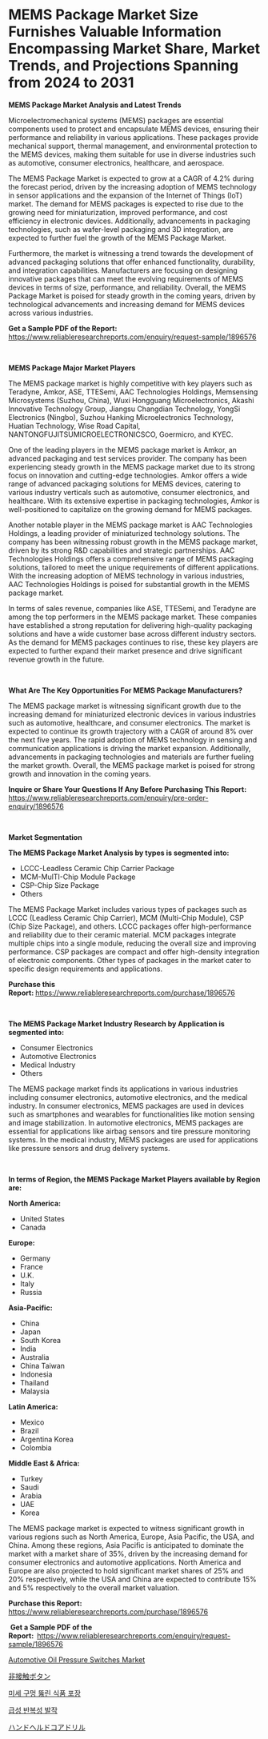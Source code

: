 <p><h1>MEMS Package Market Size Furnishes Valuable Information Encompassing Market Share, Market Trends, and Projections Spanning from 2024 to 2031</h1></p><p><strong>MEMS Package Market Analysis and Latest Trends</strong></p>
<p><p>Microelectromechanical systems (MEMS) packages are essential components used to protect and encapsulate MEMS devices, ensuring their performance and reliability in various applications. These packages provide mechanical support, thermal management, and environmental protection to the MEMS devices, making them suitable for use in diverse industries such as automotive, consumer electronics, healthcare, and aerospace.</p><p>The MEMS Package Market is expected to grow at a CAGR of 4.2% during the forecast period, driven by the increasing adoption of MEMS technology in sensor applications and the expansion of the Internet of Things (IoT) market. The demand for MEMS packages is expected to rise due to the growing need for miniaturization, improved performance, and cost efficiency in electronic devices. Additionally, advancements in packaging technologies, such as wafer-level packaging and 3D integration, are expected to further fuel the growth of the MEMS Package Market.</p><p>Furthermore, the market is witnessing a trend towards the development of advanced packaging solutions that offer enhanced functionality, durability, and integration capabilities. Manufacturers are focusing on designing innovative packages that can meet the evolving requirements of MEMS devices in terms of size, performance, and reliability. Overall, the MEMS Package Market is poised for steady growth in the coming years, driven by technological advancements and increasing demand for MEMS devices across various industries.</p></p>
<p><strong>Get a Sample PDF of the Report:&nbsp;</strong> <a href="https://www.reliableresearchreports.com/enquiry/request-sample/1896576">https://www.reliableresearchreports.com/enquiry/request-sample/1896576</a></p>
<p>&nbsp;</p>
<p><strong>MEMS Package Major Market Players</strong></p>
<p><p>The MEMS package market is highly competitive with key players such as Teradyne, Amkor, ASE, TTESemi, AAC Technologies Holdings, Memsensing Microsystems (Suzhou, China), Wuxi Hongguang Microelectronics, Akashi Innovative Technology Group, Jiangsu Changdian Technology, YongSi Electronics (Ningbo), Suzhou Hanking Microelectronics Technology, Huatian Technology, Wise Road Capital, NANTONGFUJITSUMICROELECTRONICSCO, Goermicro, and KYEC.</p><p>One of the leading players in the MEMS package market is Amkor, an advanced packaging and test services provider. The company has been experiencing steady growth in the MEMS package market due to its strong focus on innovation and cutting-edge technologies. Amkor offers a wide range of advanced packaging solutions for MEMS devices, catering to various industry verticals such as automotive, consumer electronics, and healthcare. With its extensive expertise in packaging technologies, Amkor is well-positioned to capitalize on the growing demand for MEMS packages.</p><p>Another notable player in the MEMS package market is AAC Technologies Holdings, a leading provider of miniaturized technology solutions. The company has been witnessing robust growth in the MEMS package market, driven by its strong R&D capabilities and strategic partnerships. AAC Technologies Holdings offers a comprehensive range of MEMS packaging solutions, tailored to meet the unique requirements of different applications. With the increasing adoption of MEMS technology in various industries, AAC Technologies Holdings is poised for substantial growth in the MEMS package market.</p><p>In terms of sales revenue, companies like ASE, TTESemi, and Teradyne are among the top performers in the MEMS package market. These companies have established a strong reputation for delivering high-quality packaging solutions and have a wide customer base across different industry sectors. As the demand for MEMS packages continues to rise, these key players are expected to further expand their market presence and drive significant revenue growth in the future.</p></p>
<p>&nbsp;</p>
<p><strong>What Are The Key Opportunities For MEMS Package Manufacturers?</strong></p>
<p><p>The MEMS package market is witnessing significant growth due to the increasing demand for miniaturized electronic devices in various industries such as automotive, healthcare, and consumer electronics. The market is expected to continue its growth trajectory with a CAGR of around 8% over the next five years. The rapid adoption of MEMS technology in sensing and communication applications is driving the market expansion. Additionally, advancements in packaging technologies and materials are further fueling the market growth. Overall, the MEMS package market is poised for strong growth and innovation in the coming years.</p></p>
<p><strong>Inquire or Share Your Questions If Any Before Purchasing This Report:</strong> <a href="https://www.reliableresearchreports.com/enquiry/pre-order-enquiry/1896576">https://www.reliableresearchreports.com/enquiry/pre-order-enquiry/1896576</a></p>
<p>&nbsp;</p>
<p><strong>Market Segmentation</strong></p>
<p><strong>The MEMS Package Market Analysis by types is segmented into:</strong></p>
<p><ul><li>LCCC-Leadless Ceramic Chip Carrier Package</li><li>MCM-MulTI-Chip Module Package</li><li>CSP-Chip Size Package</li><li>Others</li></ul></p>
<p><p>The MEMS Package Market includes various types of packages such as LCCC (Leadless Ceramic Chip Carrier), MCM (Multi-Chip Module), CSP (Chip Size Package), and others. LCCC packages offer high-performance and reliability due to their ceramic material. MCM packages integrate multiple chips into a single module, reducing the overall size and improving performance. CSP packages are compact and offer high-density integration of electronic components. Other types of packages in the market cater to specific design requirements and applications.</p></p>
<p><strong>Purchase this Report:&nbsp;</strong><a href="https://www.reliableresearchreports.com/purchase/1896576">https://www.reliableresearchreports.com/purchase/1896576</a></p>
<p>&nbsp;</p>
<p><strong>The MEMS Package Market Industry Research by Application is segmented into:</strong></p>
<p><ul><li>Consumer Electronics</li><li>Automotive Electronics</li><li>Medical Industry</li><li>Others</li></ul></p>
<p><p>The MEMS package market finds its applications in various industries including consumer electronics, automotive electronics, and the medical industry. In consumer electronics, MEMS packages are used in devices such as smartphones and wearables for functionalities like motion sensing and image stabilization. In automotive electronics, MEMS packages are essential for applications like airbag sensors and tire pressure monitoring systems. In the medical industry, MEMS packages are used for applications like pressure sensors and drug delivery systems.</p></p>
<p>&nbsp;</p>
<p><strong>In terms of Region, the MEMS Package Market Players available by Region are:</strong></p>
<p>
    <p> <strong> North America: </strong>
        <ul>
            <li>United States</li>
            <li>Canada</li>
        </ul>
        </p> 
    <p> <strong> Europe: </strong>
        <ul>
            <li>Germany</li>
            <li>France</li>
            <li>U.K.</li>
            <li>Italy</li>
            <li>Russia</li>
        </ul>
        </p> 
    <p> <strong> Asia-Pacific: </strong>
        <ul>
            <li>China</li>
            <li>Japan</li>
            <li>South Korea</li>
            <li>India</li>
            <li>Australia</li>
            <li>China Taiwan</li>
            <li>Indonesia</li>
            <li>Thailand</li>
            <li>Malaysia</li>
        </ul>
        </p> 
    <p> <strong> Latin America: </strong>
        <ul>
            <li>Mexico</li>
            <li>Brazil</li>
            <li>Argentina Korea</li>
            <li>Colombia</li>
        </ul>
        </p> 
    <p> <strong> Middle East & Africa: </strong>
        <ul>
            <li>Turkey</li>
            <li>Saudi</li>
            <li>Arabia</li>
            <li>UAE</li>
            <li>Korea</li>
        </ul>
    </p>
    </p>
<p><p>The MEMS package market is expected to witness significant growth in various regions such as North America, Europe, Asia Pacific, the USA, and China. Among these regions, Asia Pacific is anticipated to dominate the market with a market share of 35%, driven by the increasing demand for consumer electronics and automotive applications. North America and Europe are also projected to hold significant market shares of 25% and 20% respectively, while the USA and China are expected to contribute 15% and 5% respectively to the overall market valuation.</p></p>
<p><strong>Purchase this Report: </strong><a href="https://www.reliableresearchreports.com/purchase/1896576">https://www.reliableresearchreports.com/purchase/1896576</a></p>
<p>&nbsp;<strong>Get a Sample PDF of the Report:&nbsp;&nbsp;</strong><a href="https://www.reliableresearchreports.com/enquiry/request-sample/1896576">https://www.reliableresearchreports.com/enquiry/request-sample/1896576</a></p>
<p><strong></strong></p>
<p><p><a href="https://issuu.com/reportprime-2/docs/automotive-oil-pressure-switches-market-size-2030.">Automotive Oil Pressure Switches Market</a></p><p><a href="https://github.com/dzy793153605/Market-Research-Report-List-1/blob/main/681229011874.md">非接触ボタン</a></p><p><a href="https://github.com/vseigx30c9a1j/Market-Research-Report-List-1/blob/main/432781411052.md">미세 구멍 뚫린 식품 포장</a></p><p><a href="https://github.com/plelbej847484502/Market-Research-Report-List-1/blob/main/676034211051.md">급성 반복성 발작</a></p><p><a href="https://github.com/oafhukehf4709715/Market-Research-Report-List-1/blob/main/561306111873.md">ハンドヘルドコアドリル</a></p></p>